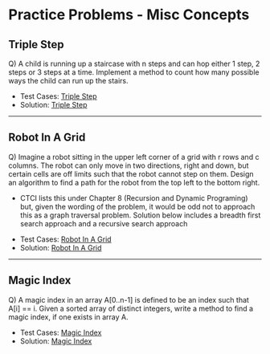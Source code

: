 # Practice Problems - Misc Concepts

## Triple Step
Q) A child is running up a staircase with n steps and can hop either 1 step, 2 steps or 3 steps at a time. Implement a method to count how many possible ways the child can run up the stairs.


- Test Cases: [Triple Step](./triple_step_test.py)
- Solution: [Triple Step](./triple_step.py)

***

## Robot In A Grid
Q) Imagine a robot sitting in the upper left corner of a grid with r rows and c columns. The robot can only move in two directions, right and down, but certain cells are off limits such that the robot cannot step on them. Design an algorithm to find a path for the robot from the top left to the bottom right.
* CTCI lists this under Chapter 8 (Recursion and Dynamic Programing) but, given the wording of the problem, it would be odd not to approach this as a graph traversal problem. Solution below includes a breadth first search approach and a recursive search approach

- Test Cases: [Robot In A Grid](./robot_in_grid_test.py)
- Solution: [Robot In A Grid](./robot_in_grid.py)

***

## Magic Index
Q) A magic index in an array A[0..n-1] is defined to be an index such that A[i] == i. Given a sorted array of distinct integers, write a method to find a magic index, if one exists in array A.

- Test Cases: [Magic Index](./magic_index_test.py)
- Solution: [Magic Index](./magic_index.py)
